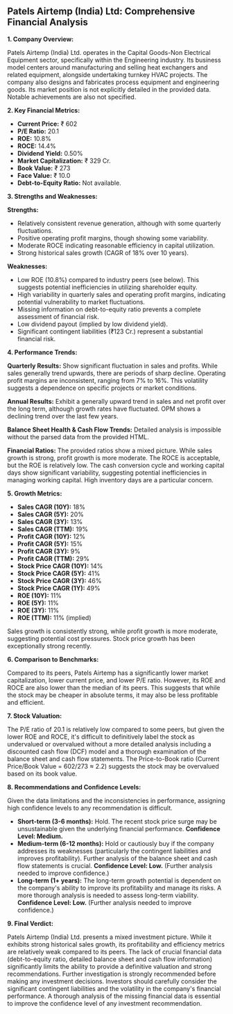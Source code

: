 ## Patels Airtemp (India) Ltd: Comprehensive Financial Analysis

**1. Company Overview:**

Patels Airtemp (India) Ltd. operates in the Capital Goods-Non Electrical Equipment sector, specifically within the Engineering industry.  Its business model centers around manufacturing and selling heat exchangers and related equipment, alongside undertaking turnkey HVAC projects.  The company also designs and fabricates process equipment and engineering goods.  Its market position is not explicitly detailed in the provided data.  Notable achievements are also not specified.

**2. Key Financial Metrics:**

* **Current Price:** ₹ 602
* **P/E Ratio:** 20.1
* **ROE:** 10.8%
* **ROCE:** 14.4%
* **Dividend Yield:** 0.50%
* **Market Capitalization:** ₹ 329 Cr.
* **Book Value:** ₹ 273
* **Face Value:** ₹ 10.0
* **Debt-to-Equity Ratio:** Not available.


**3. Strengths and Weaknesses:**

**Strengths:**

* Relatively consistent revenue generation, although with some quarterly fluctuations.
* Positive operating profit margins, though showing some variability.
* Moderate ROCE indicating reasonable efficiency in capital utilization.
* Strong historical sales growth (CAGR of 18% over 10 years).


**Weaknesses:**

* Low ROE (10.8%) compared to industry peers (see below).  This suggests potential inefficiencies in utilizing shareholder equity.
* High variability in quarterly sales and operating profit margins, indicating potential vulnerability to market fluctuations.
* Missing information on debt-to-equity ratio prevents a complete assessment of financial risk.
* Low dividend payout (implied by low dividend yield).
* Significant contingent liabilities (₹123 Cr.) represent a substantial financial risk.


**4. Performance Trends:**

**Quarterly Results:**  Show significant fluctuation in sales and profits.  While sales generally trend upwards, there are periods of sharp decline.  Operating profit margins are inconsistent, ranging from 7% to 16%.  This volatility suggests a dependence on specific projects or market conditions.

**Annual Results:**  Exhibit a generally upward trend in sales and net profit over the long term, although growth rates have fluctuated.  OPM shows a declining trend over the last few years.

**Balance Sheet Health & Cash Flow Trends:**  Detailed analysis is impossible without the parsed data from the provided HTML.

**Financial Ratios:**  The provided ratios show a mixed picture.  While sales growth is strong, profit growth is more moderate.  The ROCE is acceptable, but the ROE is relatively low.  The cash conversion cycle and working capital days show significant variability, suggesting potential inefficiencies in managing working capital.  High inventory days are a particular concern.

**5. Growth Metrics:**

* **Sales CAGR (10Y):** 18%
* **Sales CAGR (5Y):** 20%
* **Sales CAGR (3Y):** 13%
* **Sales CAGR (TTM):** 19%
* **Profit CAGR (10Y):** 12%
* **Profit CAGR (5Y):** 15%
* **Profit CAGR (3Y):** 9%
* **Profit CAGR (TTM):** 29%
* **Stock Price CAGR (10Y):** 14%
* **Stock Price CAGR (5Y):** 41%
* **Stock Price CAGR (3Y):** 46%
* **Stock Price CAGR (1Y):** 49%
* **ROE (10Y):** 11%
* **ROE (5Y):** 11%
* **ROE (3Y):** 11%
* **ROE (TTM):** 11% (implied)

Sales growth is consistently strong, while profit growth is more moderate, suggesting potential cost pressures.  Stock price growth has been exceptionally strong recently.

**6. Comparison to Benchmarks:**

Compared to its peers, Patels Airtemp has a significantly lower market capitalization, lower current price, and lower P/E ratio.  However, its ROE and ROCE are also lower than the median of its peers.  This suggests that while the stock may be cheaper in absolute terms, it may also be less profitable and efficient.

**7. Stock Valuation:**

The P/E ratio of 20.1 is relatively low compared to some peers, but given the lower ROE and ROCE, it's difficult to definitively label the stock as undervalued or overvalued without a more detailed analysis including a discounted cash flow (DCF) model and a thorough examination of the balance sheet and cash flow statements.  The Price-to-Book ratio (Current Price/Book Value = 602/273 ≈ 2.2) suggests the stock may be overvalued based on its book value.

**8. Recommendations and Confidence Levels:**

Given the data limitations and the inconsistencies in performance, assigning high confidence levels to any recommendation is difficult.

* **Short-term (3-6 months):** Hold.  The recent stock price surge may be unsustainable given the underlying financial performance.  **Confidence Level: Medium.**
* **Medium-term (6-12 months):** Hold or cautiously buy if the company addresses its weaknesses (particularly the contingent liabilities and improves profitability).  Further analysis of the balance sheet and cash flow statements is crucial.  **Confidence Level: Low.**  (Further analysis needed to improve confidence.)
* **Long-term (1+ years):**  The long-term growth potential is dependent on the company's ability to improve its profitability and manage its risks.  A more thorough analysis is needed to assess long-term viability.  **Confidence Level: Low.** (Further analysis needed to improve confidence.)


**9. Final Verdict:**

Patels Airtemp (India) Ltd. presents a mixed investment picture.  While it exhibits strong historical sales growth, its profitability and efficiency metrics are relatively weak compared to its peers.  The lack of crucial financial data (debt-to-equity ratio, detailed balance sheet and cash flow information) significantly limits the ability to provide a definitive valuation and strong recommendations.  Further investigation is strongly recommended before making any investment decisions.  Investors should carefully consider the significant contingent liabilities and the volatility in the company's financial performance.  A thorough analysis of the missing financial data is essential to improve the confidence level of any investment recommendation.
